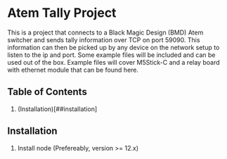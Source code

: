 # Atem Tally Project

This is a project that connects to a Black Magic Design (BMD) Atem switcher and sends tally information over TCP on port 59090. This information can then be picked up by any device on the network setup to listen to the ip and port. Some example files will be included and can be used out of the box. Example files will cover M5Stick-C and a relay board with ethernet module that can be found here.

## Table of Contents

1. (Installation)[##installation]

## Installation

1. Install node (Prefereably, version >= 12.x)
